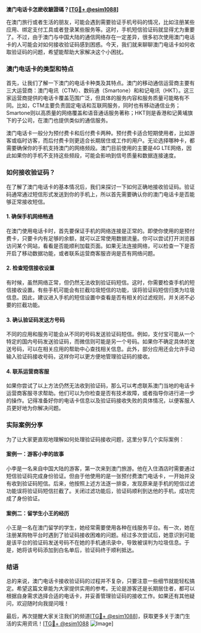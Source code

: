 **澳门电话卡怎麽收驗證碼？[[TG💪+ @esim1088](https://t.me/s/esim1088)]**

在澳门旅行或者生活的朋友，可能会遇到需要验证手机号码的情况，比如注册某些应用、绑定支付工具或者登录某些服务等。这时，手机短信验证码就显得尤为重要了。不过，由于澳门与中国大陆的通信网络存在一定差异，很多初次使用澳门电话卡的人可能会对如何接收验证码感到困惑。今天，我们就来聊聊澳门电话卡如何收取验证码的问题，希望能帮助大家解决这个小困扰。

### 澳门电话卡的类型和特点

首先，让我们了解一下澳门的电话卡种类及其特点。澳门的移动通信运营商主要有三大运营商：澳门电讯（CTM）、数码通（Smartone）和和记电讯（HKT）。这三家运营商提供的电话卡覆盖范围广泛，但具体的服务内容和服务质量可能略有不同。比如，CTM主要负责固定电话和互联网服务，同时也有移动通信业务；Smartone则以高质量的网络覆盖和语音通话服务著称；HKT则是香港和记黄埔旗下的子公司，在澳门也提供类似的通信服务。

澳门电话卡一般分为预付费卡和后付费卡两种。预付费卡适合短期使用者，比如游客或临时访客，而后付费卡则更适合长期居住或工作的用户。无论选择哪种卡，都需要确保你的手机支持澳门的网络频段。澳门目前使用的主要是4G LTE网络，因此如果你的手机不支持这些频段，可能会影响到信号质量和数据连接速度。

### 如何接收验证码？

在了解了澳门电话卡的基本情况后，我们来探讨一下如何正确地接收验证码。验证码通常通过短信形式发送到你的手机上，所以首先需要确认你的澳门电话卡是否能够正常接收短信。

#### 1. 确保手机网络畅通

在澳门使用电话卡时，首先要保证手机的网络连接是正常的。即使你使用的是预付费卡，只要卡内有足够的余额，就可以正常使用数据流量。你可以尝试打开浏览器访问某个网站，看看是否能顺利加载页面。如果无法连接网络，可以检查一下是否开启了移动数据功能，或者联系运营商客服咨询是否有网络问题。

#### 2. 检查短信接收设置

有时候，虽然网络正常，但仍然无法收到验证码短信。这时，你需要检查手机的短信接收设置。有些手机可能会有拦截垃圾短信的功能，误将验证码短信归类为垃圾信息。因此，建议进入手机的短信设置中查看是否有相关的过滤规则，并关闭不必要的拦截功能。

#### 3. 确认验证码发送方号码

不同的应用和服务可能会从不同的号码发送验证码短信。例如，支付宝可能从一个特定的国内号码发送验证码，而微信则可能是另一个号码。如果你不确定具体的发送号码，可以在相关应用的帮助中心查找相关信息。此外，部分应用还会允许手动输入验证码接收号码，这样你可以更方便地管理验证码的接收。

#### 4. 联系运营商客服

如果你尝试了以上方法仍然无法收到验证码，那么可以考虑联系澳门当地的电话卡运营商客服寻求帮助。他们可以为你检查是否有技术故障，或者指导你进行进一步的操作。记得准备好你的电话卡信息以及验证码接收失败的具体情况，以便客服人员更好地为你解决问题。

### 实际案例分享

为了让大家更直观地理解如何处理验证码接收问题，这里分享几个实际案例：

#### 案例一：游客小李的故事

小李是一名来自中国大陆的游客，第一次来到澳门旅游。他在入住酒店时需要通过短信验证码完成身份验证。但由于他使用的是一张预付费澳门电话卡，一开始并没有收到验证码短信。后来，他按照上述方法逐一排查，发现原来是手机的短信过滤功能误将验证码短信拦截了。关闭过滤功能后，验证码顺利到达他的手机，成功完成了身份验证。

#### 案例二：留学生小王的经历

小王是一名在澳门留学的学生，她经常需要使用各种在线服务平台。有一次，她在注册某购物平台时遇到了验证码接收困难的问题。经过多次尝试后，她意识到可能是该平台的验证码发送号码不在她的手机通讯录中，导致被误判为垃圾信息。于是，她将该号码添加到白名单后，验证码终于顺利抵达。

### 结语

总的来说，澳门电话卡接收验证码的过程并不复杂，只要注意一些细节就能轻松搞定。希望这篇文章能为大家提供实用的参考。无论是游客还是长期居住者，都可以根据自身需求选择合适的电话卡，并妥善管理验证码的接收工作。如果还有其他疑问，欢迎随时向我提问哦！

最后，再次提醒大家关注我们的频道[[TG💪+ @esim1088](https://t.me/s/esim1088)]，获取更多关于澳门生活的实用资讯！[[TG💪+ @esim1088](https://t.me/s/esim1088) ![Image](https://i.postimg.cc/4NQfJmqS/Snipaste-2025-05-13-00-14-12.png)]
